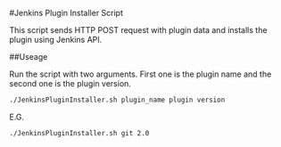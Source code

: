 #Jenkins Plugin Installer Script

This script sends HTTP POST request with plugin data and installs the plugin using Jenkins API.

##Useage

Run the script with two arguments. First one is the plugin name and the second one is the plugin version.

```sh
./JenkinsPluginInstaller.sh plugin_name plugin version
```

E.G.

```sh
./JenkinsPluginInstaller.sh git 2.0
```

